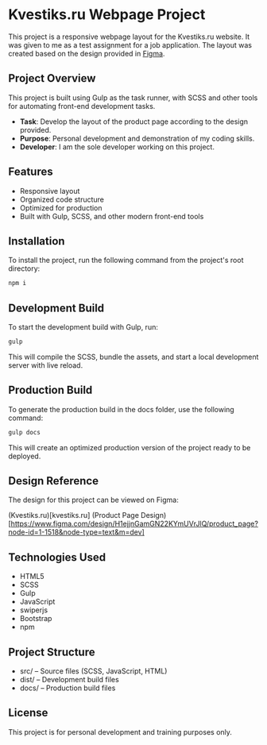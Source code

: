 # Kvestiks.ru Webpage Project

This project is a responsive webpage layout for the Kvestiks.ru website. It was given to me as a test assignment for a job application. The layout was created based on the design provided in [Figma](https://www.figma.com/design/H1ejjnGamGN22KYmUVrJlQ/product_page?node-id=1-1518&node-type=text&m=dev).

## Project Overview

This project is built using Gulp as the task runner, with SCSS and other tools for automating front-end development tasks.

- **Task**: Develop the layout of the product page according to the design provided.
- **Purpose**: Personal development and demonstration of my coding skills.
- **Developer**: I am the sole developer working on this project.

## Features

- Responsive layout
- Organized code structure
- Optimized for production
- Built with Gulp, SCSS, and other modern front-end tools

## Installation

To install the project, run the following command from the project's root directory:

```bash
npm i
```

## Development Build
To start the development build with Gulp, run:

```bash
gulp
```

This will compile the SCSS, bundle the assets, and start a local development server with live reload.

## Production Build
To generate the production build in the docs folder, use the following command:

```bash
gulp docs
```

This will create an optimized production version of the project ready to be deployed.

## Design Reference
The design for this project can be viewed on Figma:

(Kvestiks.ru)[kvestiks.ru] (Product Page Design)[https://www.figma.com/design/H1ejjnGamGN22KYmUVrJlQ/product_page?node-id=1-1518&node-type=text&m=dev]

## Technologies Used
* HTML5
* SCSS
* Gulp
* JavaScript
* swiperjs
* Bootstrap
* npm

## Project Structure
* src/ – Source files (SCSS, JavaScript, HTML)
* dist/ – Development build files
* docs/ – Production build files

## License
This project is for personal development and training purposes only.
